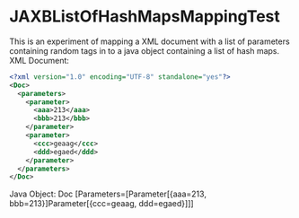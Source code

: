 # JAXBListOfHashMapsMappingTest

This is an experiment of mapping a XML document with a list of parameters containing random tags in to a java object containing a list of hash maps.
XML Document:
```xml
<?xml version="1.0" encoding="UTF-8" standalone="yes"?>
<Doc>
  <parameters>
    <parameter>
      <aaa>213</aaa>
      <bbb>213</bbb>
    </parameter>
    <parameter>
      <ccc>geaag</ccc>
      <ddd>egaed</ddd>
    </parameter>
  </parameters>
</Doc>
```
Java Object: 
Doc [Parameters=[Parameter[{aaa=213, bbb=213}]Parameter[{ccc=geaag, ddd=egaed}]]]
